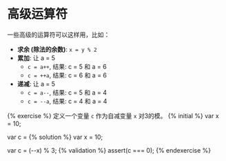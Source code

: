 # 高级运算符

一些高级的运算符可以这样用，比如：

* **求余 (除法的余数)**: ```x = y % 2```
* **累加**: 让 a = 5
    * ```c = a++```, 结果: c = 5 和 a = 6
    * ```c = ++a```, 结果: c = 6 和 a = 6
* **递减**: 让 a = 5
    * ```c = a--```, 结果: c = 5 和 a = 4
    * ```c = --a```, 结果: c = 4 和 a = 4

    
{% exercise %}
定义一个变量 `c` 作为自减变量 `x` 对3的模。
{% initial %}
var x = 10;

var c =
{% solution %}
var x = 10;

var c = (--x) % 3;
{% validation %}
assert(c === 0);
{% endexercise %}
